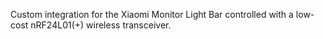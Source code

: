 Custom integration for the Xiaomi Monitor Light Bar controlled with a low-cost nRF24L01(+) wireless transceiver.
